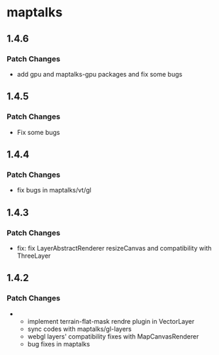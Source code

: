 # maptalks

## 1.4.6

### Patch Changes

- add gpu and maptalks-gpu packages and fix some bugs

## 1.4.5

### Patch Changes

- Fix some bugs

## 1.4.4

### Patch Changes

- fix bugs in maptalks/vt/gl

## 1.4.3

### Patch Changes

- fix: fix LayerAbstractRenderer resizeCanvas and compatibility with ThreeLayer

## 1.4.2

### Patch Changes

- - implement terrain-flat-mask rendre plugin in VectorLayer
  - sync codes with maptalks/gl-layers
  - webgl layers' compatibility fixes with MapCanvasRenderer
  - bug fixes in maptalks
